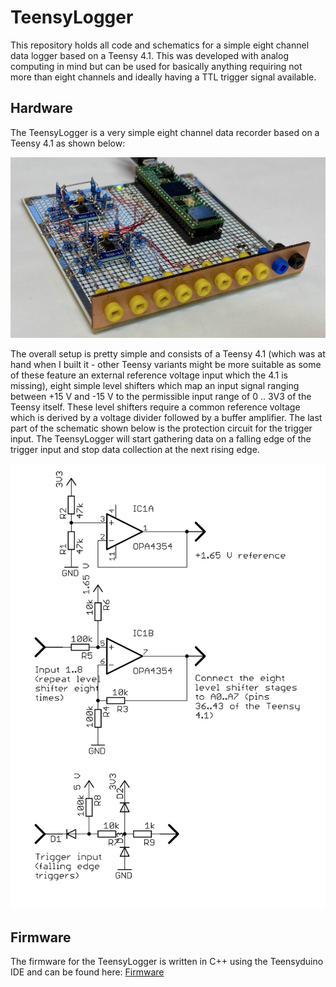 # TeensyLogger
This repository holds all code and schematics for a simple eight channel
data logger based on a Teensy 4.1. This was developed with analog computing
in mind but can be used for basically anything requiring not more than eight
channels and ideally having a TTL trigger signal available.

## Hardware
The TeensyLogger is a very simple eight channel data recorder based on a
Teensy 4.1 as shown below:

![OverallImg](prototype_2.jpg)

The overall setup is pretty simple and consists of a Teensy 4.1 (which was
at hand when I built it - other Teensy variants might be more suitable as
some of these feature an external reference voltage input which the 4.1 is
missing), eight simple level shifters which map an input signal ranging
between +15 V and -15 V to the permissible input range of 0 .. 3V3 of the 
Teensy itself. These level shifters require a common reference voltage 
which is derived by a voltage divider followed by a buffer amplifier. The
last part of the schematic shown below is the protection circuit for the 
trigger input. The TeensyLogger will start gathering data on a falling edge
of the trigger input and stop data collection at the next rising edge.

![Schematic](TeensyLogger.jpg)

## Firmware
The firmware for the TeensyLogger is written in C++ using the Teensyduino
IDE and can be found here: [Firmware](TeensyLogger)
